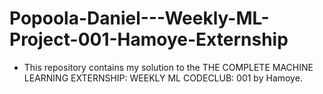 # Popoola-Daniel---Weekly-ML-Project-001-Hamoye-Externship
* This repository contains my solution to the THE COMPLETE MACHINE LEARNING EXTERNSHIP:
WEEKLY ML CODECLUB: 001 by Hamoye.

